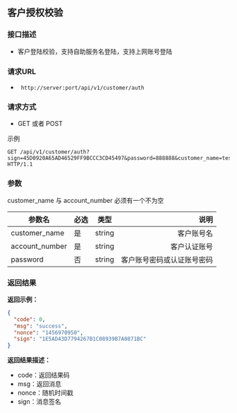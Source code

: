 ## 客户授权校验

### 接口描述

- 客户登陆校验，支持自助服务名登陆，支持上网账号登陆

### 请求URL

- ` http://server:port/api/v1/customer/auth`
      
### 请求方式

- GET 或者 POST

示例

    GET /api/v1/customer/auth?sign=45D0920A65AD46529FF9BCCC3CD45497&password=888888&customer_name=test03 HTTP/1.1


### 参数

customer_name 与 account_number 必须有一个不为空

| 参数名 | 必选 | 类型 | 说明 |
|---|:---|:---:|---:|
| customer_name | 是 | string |客户账号名 |
| account_number | 是 | string |客户认证账号 |
| password | 否 | string |客户账号密码或认证账号密码 |

### 返回结果

**返回示例：**

~~~json
{
  "code": 0,
  "msg": "success",
  "nonce": "1456970950",
  "sign": "1E5AD43D7794267B1C08939B7A0871BC"
}
~~~

**返回结果描述：**

- code：返回结果码
- msg：返回消息
- nonce：随机时间戳
- sign：消息签名

